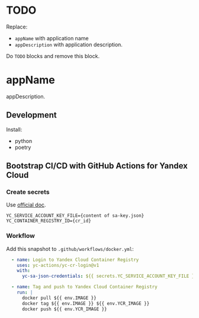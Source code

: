 # TODO

Replace:

- `appName` with application name
- `appDescription` with application description.

Do `TODO` blocks and remove this block.

# appName

appDescription.

## Development

[//]: # (TODO: add links)

Install:

- python
- poetry

## Bootstrap CI/CD with GitHub Actions for Yandex Cloud

### Create secrets

Use [official doc](https://docs.github.com/ru/actions/security-guides/using-secrets-in-github-actions#creating-secrets-for-a-repository).

```properties
YC_SERVICE_ACCOUNT_KEY_FILE={content of sa-key.json}
YC_CONTAINER_REGISTRY_ID={cr_id}
```

### Workflow

Add this snapshot to `.github/workflows/docker.yml`:

```yaml
  - name: Login to Yandex Cloud Container Registry
    uses: yc-actions/yc-cr-login@v1
    with:
      yc-sa-json-credentials: ${{ secrets.YC_SERVICE_ACCOUNT_KEY_FILE }}

  - name: Tag and push to Yandex Cloud Container Registry
    run: |
      docker pull ${{ env.IMAGE }}
      docker tag ${{ env.IMAGE }} ${{ env.YCR_IMAGE }}
      docker push ${{ env.YCR_IMAGE }}
```